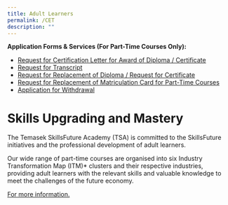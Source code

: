 ```yaml
---
title: Adult Learners
permalink: /CET
description: ""
---
```

**Application Forms & Services (For Part-Time Courses Only):**

* [Request for Certification Letter for Award of Diploma / Certificate](https://www.tp.edu.sg/content/dam/tp-web/files/student-portal/forms/certificationletter.pdf)
* [Request for Transcript](https://www.tp.edu.sg/content/dam/tp-web/files/student-portal/forms/requesttranscript_cec.pdf)
* [Request for Replacement of Diploma / Request for Certificate](https://www.tp.edu.sg/content/dam/tp-web/files/student-portal/forms/request_for_reprint_of_cert.pdf)
* [Request for Replacement of Matriculation Card for Part-Time Courses](https://www.tp.edu.sg/content/dam/tp-web/files/student-portal/forms/matriccard.pdf)
* [Application for Withdrawal](https://www.tp.edu.sg/content/dam/tp-web/files/student-portal/forms/tsa_withdrawal.pdf)

# Skills Upgrading and Mastery
The Temasek SkillsFuture Academy (TSA) is committed to the SkillsFuture initiatives and the professional development of adult learners.
 

Our wide range of part-time courses are organised into six Industry Transformation Map (ITM)* clusters and their respective industries, providing adult learners with the relevant skills and valuable knowledge to meet the challenges of the future economy.

[For more information. ](https://www.tp.edu.sg/landing/adult-learners.html)